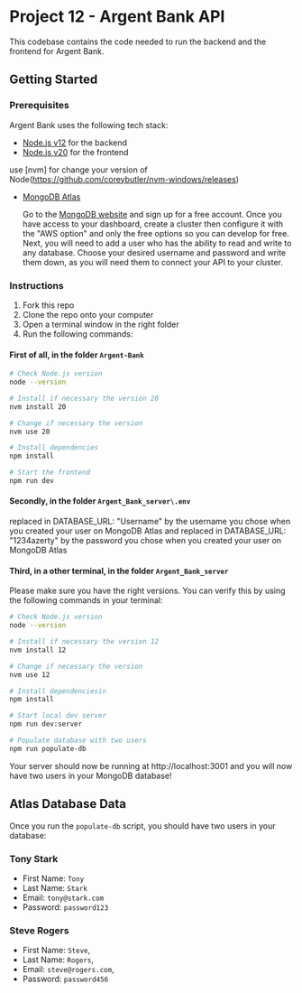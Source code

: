 # Project 12 - Argent Bank API

This codebase contains the code needed to run the backend and the frontend for Argent Bank.

## Getting Started

### Prerequisites

Argent Bank uses the following tech stack:

- [Node.js v12](https://nodejs.org/en/) for the backend
- [Node.js v20](https://nodejs.org/en/) for the frontend

use [nvm] for change your version of Node(https://github.com/coreybutler/nvm-windows/releases)

- [MongoDB Atlas](https://www.mongodb.com/cloud/atlas)

  Go to the [MongoDB website](https://www.mongodb.com/cloud/atlas) and sign up for a free account. Once you have access to your dashboard, create a cluster then configure it with the "AWS option" and only the free options so you can develop for free.
  Next, you will need to add a user who has the ability to read and write to any database. Choose your desired username and password and write them down, as you will need them to connect your API to your cluster.

### Instructions

1. Fork this repo
1. Clone the repo onto your computer
1. Open a terminal window in the right folder
1. Run the following commands:

#### First of all, in the folder `Argent-Bank`

```bash
# Check Node.js version
node --version

# Install if necessary the version 20
nvm install 20

# Change if necessary the version
nvm use 20

# Install dependencies
npm install

# Start the frontend
npm run dev
```

#### Secondly, in the folder `Argent_Bank_server\.env`

replaced in DATABASE_URL: "Username" by the username you chose when you created your user on MongoDB Atlas
and
replaced in DATABASE_URL: "1234azerty" by the password you chose when you created your user on MongoDB Atlas

#### Third, in a other terminal, in the folder `Argent_Bank_server`

Please make sure you have the right versions. You can verify this by using the following commands in your terminal:

```bash
# Check Node.js version
node --version

# Install if necessary the version 12
nvm install 12

# Change if necessary the version
nvm use 12

# Install dependenciesin
npm install

# Start local dev server
npm run dev:server

# Populate database with two users
npm run populate-db
```

Your server should now be running at http://localhost:3001 and you will now have two users in your MongoDB database!

## Atlas Database Data

Once you run the `populate-db` script, you should have two users in your database:

### Tony Stark

- First Name: `Tony`
- Last Name: `Stark`
- Email: `tony@stark.com`
- Password: `password123`

### Steve Rogers

- First Name: `Steve`,
- Last Name: `Rogers`,
- Email: `steve@rogers.com`,
- Password: `password456`

